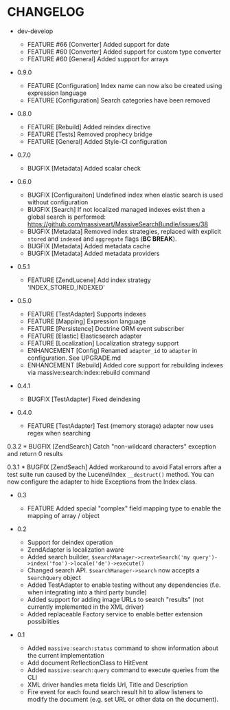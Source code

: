 CHANGELOG
=========

* dev-develop
    * FEATURE #66 [Converter] Added support for date
    * FEATURE #60 [Converter] Added support for custom type converter
    * FEATURE #60 [General]   Added support for arrays
     
* 0.9.0
    * FEATURE [Configuration] Index name can now also be created using expression language
    * FEATURE [Configuration] Search categories have been removed

* 0.8.0
    * FEATURE [Rebuild] Added reindex directive
    * FEATURE [Tests]   Removed prophecy bridge
    * FEATURE [General] Added Style-CI configuration

* 0.7.0
    * BUGFIX [Metadata] Added scalar check

* 0.6.0
    * BUGFIX [Configuraiton] Undefined index when elastic search is used without
                             configuration
    * BUGFIX [Search]        If not localized managed indexes exist then a global search is
                             performed: https://github.com/massiveart/MassiveSearchBundle/issues/38
    * BUGFIX [Metadata]      Removed index strategies, replaced with explicit `stored` and
                             `indexed` and `aggregate` flags (**BC BREAK**).
    * BUGFIX [Metadata]      Added metadata cache
    * BUGFIX [Metadata]      Added metadata providers

* 0.5.1
    * FEATURE [ZendLucene] Add index strategy 'INDEX_STORED_INDEXED'

* 0.5.0
    * FEATURE [TestAdapter]  Supports indexes
    * FEATURE [Mapping]      Expression language
    * FEATURE [Persistence]  Doctrine ORM event subscriber
    * FEATURE [Elastic]      Elasticsearch adapter
    * FEATURE [Localization] Localization strategy support
    * ENHANCEMENT [Config]   Renamed `adapter_id` to `adapter` in configuration. See UPGRADE.md
    * ENHANCEMENT [Rebuild]  Added core support for rebuilding indexes via
                             massive:search:index:rebuild command

* 0.4.1
    * BUGFIX [TestAdapter] Fixed deindexing

* 0.4.0
    * FEATURE [TestAdapter] Test (memory storage) adapter now uses regex when searching

0.3.2
    * BUGFIX [ZendSearch] Catch "non-wildcard characters" exception and return 0 results

0.3.1
    * BUGFIX [ZendSeach] Added workaround to avoid Fatal errors after a test suite run caused by
                         the Lucene\Index `__destruct()` method. You can now configure the adapter to hide Exceptions
                         from the Index class.

* 0.3
    * FEATURE Added special "complex" field mapping type to enable the mapping of array / object

* 0.2
    * Support for deindex operation
    * ZendAdapter is localization aware
    * Added search builder, `$searchManager->createSearch('my query')->index('foo')->locale('de')->execute()`
    * Changed search API. `$searchManager->search` now accepts a `SearchQuery` object
    * Added TestAdapter to enable testing without any dependencies (f.e. when integrating into a third party bundle)
    * Added support for adding image URLs to search "results" (not currently implemented in the XML driver)
    * Added replaceable Factory service to enable better extension possiblities

* 0.1
    * Added `massive:search:status` command to show information about the current implementation
    * Add document ReflectionClass to HitEvent
    * Added `massive:search:query` command to execute queries from the CLI
    * XML driver handles meta fields Url, Title and Description
    * Fire event for each found search result hit to allow listeners to modify the document (e.g.
      set URL or other data on the document).
